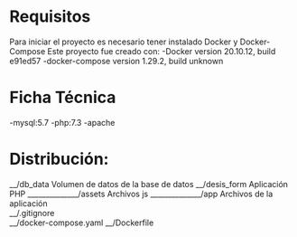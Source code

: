 # Requisitos
Para iniciar el proyecto es necesario tener instalado Docker y Docker-Compose
Este proyecto fue creado con:
-Docker version 20.10.12, build e91ed57
-docker-compose version 1.29.2, build unknown

# Ficha Técnica
-mysql:5.7 
-php:7.3
-apache

# Distribución:

__/db_data								Volumen de datos de la base de datos
__/desis_form							Aplicación PHP
______________/assets					Archivos js	
______________/app						Archivos de la aplicación	
__/.gitignore								
__/docker-compose.yaml
__/Dockerfile
